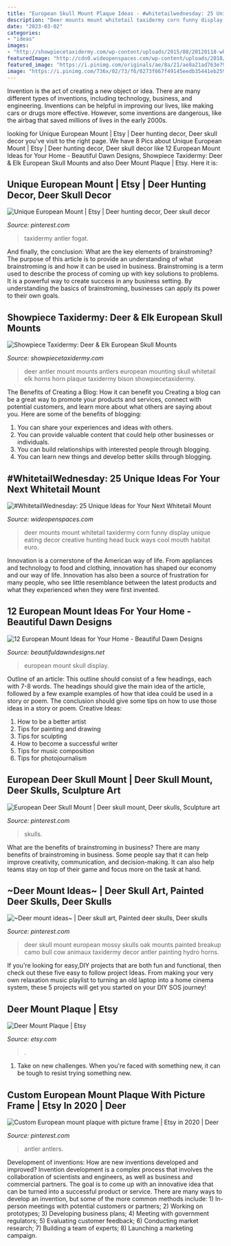 ```yaml
---
title: "European Skull Mount Plaque Ideas - #whitetailwednesday: 25 Unique Ideas For Your Next Whitetail Mount"
description: "Deer mounts mount whitetail taxidermy corn funny display unique eating decor creative hunting head buck ways cool mouth habitat euro"
date: "2023-03-02"
categories:
- "ideas"
images:
- "http://showpiecetaxidermy.com/wp-content/uploads/2015/08/20120118-whitetail-deer-antler-mount.jpg"
featuredImage: "http://cdn0.wideopenspaces.com/wp-content/uploads/2018/07/cornmount1.jpg"
featured_image: "https://i.pinimg.com/originals/ae/8a/21/ae8a21ad763e79e45d64f0fb270bb850.jpg"
image: "https://i.pinimg.com/736x/02/73/f6/0273f667f49145eedb35441eb2592eb0.jpg"
---
```



Invention is the act of creating a new object or idea. There are many different types of inventions, including technology, business, and engineering. Inventions can be helpful in improving our lives, like making cars or drugs more effective. However, some inventions are dangerous, like the airbag that saved millions of lives in the early 2000s.

	

		
looking for Unique European Mount | Etsy | Deer hunting decor, Deer skull decor you've visit to the right page. We have 8 Pics about Unique European Mount | Etsy | Deer hunting decor, Deer skull decor like 12 European Mount Ideas for Your Home - Beautiful Dawn Designs, Showpiece Taxidermy: Deer &amp; Elk European Skull Mounts and also Deer Mount Plaque | Etsy. Here it is:
		
    
## Unique European Mount | Etsy | Deer Hunting Decor, Deer Skull Decor

<img loading=lazy src="https://i.pinimg.com/736x/73/09/2a/73092a1828a1c979e736a97662fbe8f0.jpg" onerror="this.onerror=null;this.src='https://tse1.mm.bing.net/th?id=OIP.tc3s8VxDSrXyXY2m02cYcAHaJ3&amp;pid=15.1';" alt="Unique European Mount | Etsy | Deer hunting decor, Deer skull decor">

_Source: pinterest.com_

>taxidermy antler fogat. 

	

And finally, the conclusion: What are the key elements of brainstroming?
The purpose of this article is to provide an understanding of what brainstroming is and how it can be used in business. Brainstroming is a term used to describe the process of coming up with key solutions to problems. It is a powerful way to create success in any business setting. By understanding the basics of brainstroming, businesses can apply its power to their own goals.

    
## Showpiece Taxidermy: Deer &amp; Elk European Skull Mounts

<img loading=lazy src="http://showpiecetaxidermy.com/wp-content/uploads/2015/08/20120118-whitetail-deer-antler-mount.jpg" onerror="this.onerror=null;this.src='https://tse2.mm.bing.net/th?id=OIP.DOKWdXmw9jU75Ds7oHJ7OAHaJ4&amp;pid=15.1';" alt="Showpiece Taxidermy: Deer &amp; Elk European Skull Mounts">

_Source: showpiecetaxidermy.com_

>deer antler mount mounts antlers european mounting skull whitetail elk horns horn plaque taxidermy bison showpiecetaxidermy. 

	

The Benefits of Creating a Blog: How it can benefit you
Creating a blog can be a great way to promote your products and services, connect with potential customers, and learn more about what others are saying about you. Here are some of the benefits of blogging:
1. You can share your experiences and ideas with others.
2. You can provide valuable content that could help other businesses or individuals.
3. You can build relationships with interested people through blogging.
4. You can learn new things and develop better skills through blogging.

    
## #WhitetailWednesday: 25 Unique Ideas For Your Next Whitetail Mount

<img loading=lazy src="http://cdn0.wideopenspaces.com/wp-content/uploads/2018/07/cornmount1.jpg" onerror="this.onerror=null;this.src='https://tse4.mm.bing.net/th?id=OIP.-MdqGkNRzMq8lSV8hDYkVQHaLH&amp;pid=15.1';" alt="#WhitetailWednesday: 25 Unique Ideas for Your Next Whitetail Mount">

_Source: wideopenspaces.com_

>deer mounts mount whitetail taxidermy corn funny display unique eating decor creative hunting head buck ways cool mouth habitat euro. 

	

Innovation is a cornerstone of the American way of life. From appliances and technology to food and clothing, innovation has shaped our economy and our way of life. Innovation has also been a source of frustration for many people, who see little resemblance between the latest products and what they experienced when they were first invented.

    
## 12 European Mount Ideas For Your Home - Beautiful Dawn Designs

<img loading=lazy src="https://beautifuldawndesigns.net/wp-content/uploads/2020/11/european-mount-ideas-1.jpg" onerror="this.onerror=null;this.src='https://tse3.mm.bing.net/th?id=OIP.immwy9DLOHKVMsr29g8ACQHaI9&amp;pid=15.1';" alt="12 European Mount Ideas for Your Home - Beautiful Dawn Designs">

_Source: beautifuldawndesigns.net_

>european mount skull display. 

	

Outline of an article: This outline should consist of a few headings, each with 7-8 words. The headings should give the main idea of the article, followed by a few example examples of how that idea could be used in a story or poem. The conclusion should give some tips on how to use those ideas in a story or poem.
Creative Ideas:

1. How to be a better artist 
2. Tips for painting and drawing 
3. Tips for sculpting 
4. How to become a successful writer 
5. Tips for music composition 
6. Tips for photojournalism 

    
## European Deer Skull Mount | Deer Skull Mount, Deer Skulls, Sculpture Art

<img loading=lazy src="https://i.pinimg.com/736x/02/73/f6/0273f667f49145eedb35441eb2592eb0.jpg" onerror="this.onerror=null;this.src='https://tse2.mm.bing.net/th?id=OIP.RJ6WRGrXXQkSjdDxAk6cygHaNL&amp;pid=15.1';" alt="European Deer Skull Mount | Deer skull mount, Deer skulls, Sculpture art">

_Source: pinterest.com_

>skulls. 

	

What are the benefits of brainstroming in business?
There are many benefits of brainstroming in business. Some people say that it can help improve creativity, communication, and decision-making. It can also help teams stay on top of their game and focus more on the task at hand.

    
## ~Deer Mount Ideas~ | Deer Skull Art, Painted Deer Skulls, Deer Skulls

<img loading=lazy src="https://i.pinimg.com/736x/91/a2/2e/91a22e3a874cfdc3a46038444682cee2--bull-skulls-deer-skulls.jpg" onerror="this.onerror=null;this.src='https://tse2.mm.bing.net/th?id=OIP.c2Ua9Af6URvV04coY01A2QHaNI&amp;pid=15.1';" alt="~Deer mount ideas~ | Deer skull art, Painted deer skulls, Deer skulls">

_Source: pinterest.com_

>deer skull mount european mossy skulls oak mounts painted breakup camo bull cow animaux taxidermy decor antler painting hydro horns. 

	

If you're looking for easy,DIY projects that are both fun and functional, then check out these five easy to follow project Ideas. From making your very own relaxation music playlist to turning an old laptop into a home cinema system, these 5 projects will get you started on your DIY SOS journey!

    
## Deer Mount Plaque | Etsy

<img loading=lazy src="https://i.etsystatic.com/29022536/r/il/3c22ae/3012054072/il_1588xN.3012054072_lzzc.jpg" onerror="this.onerror=null;this.src='https://tse4.mm.bing.net/th?id=OIP.3uZ7GFphkThbVqcU0qjVsgHaJ3&amp;pid=15.1';" alt="Deer Mount Plaque | Etsy">

_Source: etsy.com_

>. 

	

1) Take on new challenges. When you're faced with something new, it can be tough to resist trying something new.

    
## Custom European Mount Plaque With Picture Frame | Etsy In 2020 | Deer

<img loading=lazy src="https://i.pinimg.com/originals/ae/8a/21/ae8a21ad763e79e45d64f0fb270bb850.jpg" onerror="this.onerror=null;this.src='https://tse4.mm.bing.net/th?id=OIP.3gwPso7e-NKhWaufKuxGNwHaHa&amp;pid=15.1';" alt="Custom European mount plaque with picture frame | Etsy in 2020 | Deer">

_Source: pinterest.com_

>antler antlers. 

	

Development of inventions: How are new inventions developed and improved?
Invention development is a complex process that involves the collaboration of scientists and engineers, as well as business and commercial partners. The goal is to come up with an innovative idea that can be turned into a successful product or service. There are many ways to develop an invention, but some of the more common methods include: 1) In-person meetings with potential customers or partners; 2) Working on prototypes; 3) Developing business plans; 4) Meeting with government regulators; 5) Evaluating customer feedback; 6) Conducting market research; 7) Building a team of experts; 8) Launching a marketing campaign.

